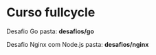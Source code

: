 # Curso fullcycle

Desafio Go pasta: **desafios/go**

Desafio Nginx com Node.js pasta: **desafios/nginx**